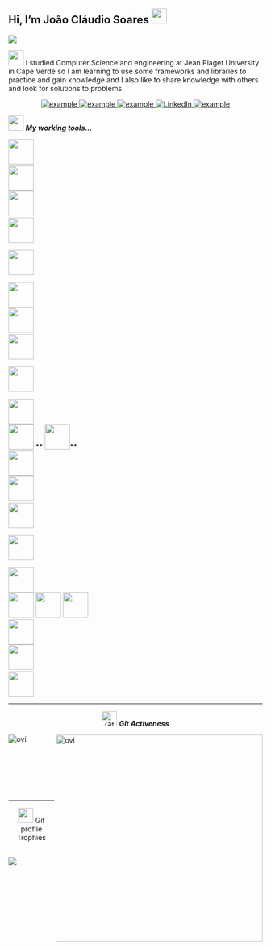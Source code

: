 ## Hi, I’m João Cláudio Soares <img src = "https://raw.githubusercontent.com/MartinHeinz/MartinHeinz/master/wave.gif" width = 30px> 
<p>
  <a href="https://github.com/DenverCoder1/readme-typing-svg"><img src="https://readme-typing-svg.herokuapp.com?&font=IBM+Plex+Sans&color=abcdef&size=20&lines=Welcome+to+my+GitHub+Profile!;I'm+a+Web+Developer;I'm+also+programmer+Computer+Engineering" /></a>
</p>

<p>
<img src="https://github.com/TheDudeThatCode/TheDudeThatCode/blob/master/Assets/Developer.gif" width="30px"> I studied Computer Science and engineering at Jean Piaget University in Cape Verde so I am learning to use some frameworks and libraries to practice and gain knowledge and I also like to share knowledge with others and look for solutions to problems.

</p>

<p align ="center">
  <a  href="https://kulido.herokuapp.com" target="_blank">
    <img src="https://img.shields.io/badge/My_Website-000000?style=for-the-badge&logo=Microsoft-edge&logoColor=white" alt="example"/>
  </a>
  <a href="https:/facebook.com/" target="_blank">
      <img src="https://img.shields.io/badge/facebook-1877F2?style=for-the-badge&logo=facebook&logoColor=white" alt="example"/>
  </a>	
  <a href="mailto:jcvsoares1@gmail.com?subject=Feedback%20From%20Github&body=Hello," target="_blank">
    <img src="https://img.shields.io/badge/Gmail-D14836?style=for-the-badge&logo=gmail&logoColor=white" alt="example"/>
  </a>
   <a href="https://cv.linkedin.com/in/jo%C3%A3o-cl%C3%A1udio-soares1/" target="_blank">
    <img alt="LinkedIn" src="https://img.shields.io/badge/LinkedIn-0077B5?style=for-the-badge&logo=linkedin&logoColor=white">
  </a>   
 
  </a>  
  <a href="https://twitter.com/kulido1" target="_blank">
      <img src="https://img.shields.io/badge/Twitter-1DA1F2.svg?style=for-the-badge&logo=twitter&logoColor=white" alt="example"/>
    </a>
  </p>


<img src="https://media.giphy.com/media/iY8CRBdQXODJSCERIr/giphy.gif" width="30px">&nbsp;***My working tools...***
<p align="left">
  
  
   <code><img height="50" src="https://www.vectorlogo.zone/logos/php/php-icon.svg"></code>
  <code> <img height="50" src="https://www.vectorlogo.zone/logos/javascript/javascript-ar21.svg"> </code>
 <code><img height="50" src="https://www.vectorlogo.zone/logos/android/android-official.svg"></code>
   <code> <img height="50" src="https://www.vectorlogo.zone/logos/laravel/laravel-ar21.svg"> </code>
    <code> <img height="50" src="https://www.vectorlogo.zone/logos/heroku/heroku-ar21.svg"> </code>
  <code> <img height="50" src="https://www.vectorlogo.zone/logos/linux/linux-ar21.svg"> </code>
  <code><img height="50" src="https://www.vectorlogo.zone/logos/nodejs/nodejs-ar21.svg"></code>
  <code> <img height="50" src="https://www.vectorlogo.zone/logos/reactjs/reactjs-ar21.svg"> </code>
  <code> <img height="50" src="https://www.vectorlogo.zone/logos/mysql/mysql-ar21.svg"> </code>
    <code> <img height="50" src="https://www.vectorlogo.zone/logos/json/json-ar21.svg"> </code>
    <code><img height="50" src="https://www.vectorlogo.zone/logos/postgresql/postgresql-horizontal.svg"></code>
  **  <code><img height="50" src="https://www.vectorlogo.zone/logos/python/python-ar21.svg"></code>**
  <code> <img height="50" src="https://www.vectorlogo.zone/logos/java/java-ar21.svg"> </code>
    <code><img height="50" src="https://www.vectorlogo.zone/logos/jquery/jquery-official.svg"></code>
  <code> <img height="50" src="https://www.vectorlogo.zone/logos/dotnet/dotnet-ar21.svg"> </code>
  <code> <img height="50" src="https://www.vectorlogo.zone/logos/w3_html5/w3_html5-ar21.svg"> </code>
  <code> <img height="50" src="https://www.vectorlogo.zone/logos/sqlite/sqlite-ar21.svg"> </code>
    <code><img height="50" src="https://www.vectorlogo.zone/logos/git-scm/git-scm-ar21.svg"></code>
  <code><img height="50" src="https://www.vectorlogo.zone/logos/ionicframework/ionicframework-ar21.svg"></code>
   <code><img height="50" src="https://www.vectorlogo.zone/logos/phpmyadmin/phpmyadmin-ar21.svg"></code>
  <code> <img height="50" src="https://www.vectorlogo.zone/logos/netlifyapp_watercss/netlifyapp_watercss-ar21.svg"> </code>
  <code><img height="50" src="https://www.vectorlogo.zone/logos/firebase/firebase-ar21.svg"></code>
  <code> <img height="50" src="https://www.vectorlogo.zone/logos/github/github-ar21.svg"> </code>
  <hr>
  <p align="center">
 <img src="https://media.giphy.com/media/W5eoZHPpUx9sapR0eu/giphy.gif" width="30px" alt="Git"/>&nbsp;<i><b>Git Activeness</b></i></p>
 
<p><img align="left" src="https://github-readme-stats.vercel.app/api/top-langs?username=joao-claudio1&show_icons=true&locale=en&layout=compact&theme=chartreuse-dark" alt="ovi" /></p>
<p>&nbsp;<img align="right" src="https://github-readme-stats.vercel.app/api?username=joao-claudio1&show_icons=true&locale=en&theme=chartreuse-dark" alt="ovi" width="410" /></p>
<br><br><br><br><br>

<hr>


<p align="center"><img src="https://media.giphy.com/media/QaMcXSekUWx7aogAUr/giphy.gif" width="30" />&nbsp;Git profile Trophies</p><br>
<img src="https://github-profile-trophy.vercel.app/?username=joao-claudio1&theme=juicyfresh&no-bg=true" />
